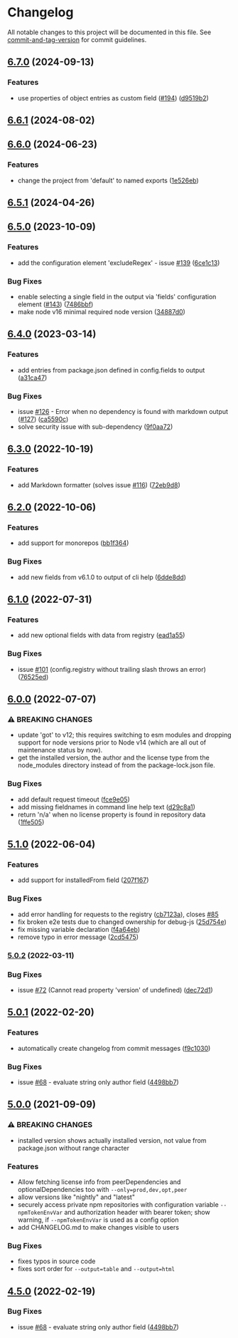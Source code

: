 # Changelog

All notable changes to this project will be documented in this file. See [commit-and-tag-version](https://github.com/absolute-version/commit-and-tag-version) for commit guidelines.

## [6.7.0](https://github.com/kessler/license-report/compare/v6.6.1...v6.7.0) (2024-09-13)

### Features

- use properties of object entries as custom field ([#194](https://github.com/kessler/license-report/issues/194)) ([d9519b2](https://github.com/kessler/license-report/commit/d9519b23d4cdf11c8659c28644eb4fe206df1b5a))

## [6.6.1](https://github.com/kessler/license-report/compare/v6.6.0...v6.6.1) (2024-08-02)

## [6.6.0](https://github.com/kessler/license-report/compare/v6.5.1...v6.6.0) (2024-06-23)

### Features

- change the project from 'default' to named exports ([1e526eb](https://github.com/kessler/license-report/commit/1e526eb2ebd4395a45473e588a6d3e774fc9dd0d))

## [6.5.1](https://github.com/ironSource/license-report/compare/v6.5.0...v6.5.1) (2024-04-26)

## [6.5.0](https://github.com/ironSource/license-report/compare/v6.4.0...v6.5.0) (2023-10-09)

### Features

- add the configuration element 'excludeRegex' - issue [#139](https://github.com/ironSource/license-report/issues/139) ([6ce1c13](https://github.com/ironSource/license-report/commit/6ce1c1341a05cf6acd05f13c6f40e22d61bd0c61))

### Bug Fixes

- enable selecting a single field in the output via 'fields' configuration element ([#143](https://github.com/ironSource/license-report/issues/143)) ([7486bbf](https://github.com/ironSource/license-report/commit/7486bbfcd234083da6f88df833546e01904b2dae))
- make node v16 minimal required node version ([34887d0](https://github.com/ironSource/license-report/commit/34887d0f4feb7d45e9b8e077a81554a06a1c9458))

## [6.4.0](https://github.com/ironSource/license-report/compare/v6.3.0...v6.4.0) (2023-03-14)

### Features

- add entries from package.json defined in config.fields to output ([a31ca47](https://github.com/ironSource/license-report/commit/a31ca47f1b8246eb21c7a73c9f67c35f226f6640))

### Bug Fixes

- issue [#126](https://github.com/ironSource/license-report/issues/126) - Error when no dependency is found with markdown output ([#127](https://github.com/ironSource/license-report/issues/127)) ([ca5590c](https://github.com/ironSource/license-report/commit/ca5590cda5a0d54d24677b8ce3dd3662388c5c7b))
- solve security issue with sub-dependency ([9f0aa72](https://github.com/ironSource/license-report/commit/9f0aa720e07648ef96fc43336de16ce621ada8cd))

## [6.3.0](https://github.com/ironSource/license-report/compare/v6.2.0...v6.3.0) (2022-10-19)

### Features

- add Markdown formatter (solves issue [#116](https://github.com/ironSource/license-report/issues/116)) ([72eb9d8](https://github.com/ironSource/license-report/commit/72eb9d8fd74d02c457814972932acfbc0339a69b))

## [6.2.0](https://github.com/ironSource/license-report/compare/v6.1.0...v6.2.0) (2022-10-06)

### Features

- add support for monorepos ([bb1f364](https://github.com/ironSource/license-report/commit/bb1f364925502e9890bab3a143c2523935543114))

### Bug Fixes

- add new fields from v6.1.0 to output of cli help ([6dde8dd](https://github.com/ironSource/license-report/commit/6dde8dd5f362fcd32d43c9e2761a216eb1257c31))

## [6.1.0](https://github.com/ironSource/license-report/compare/v6.0.0...v6.1.0) (2022-07-31)

### Features

- add new optional fields with data from registry ([ead1a55](https://github.com/ironSource/license-report/commit/ead1a550d212a030e657fef71f245d2299c76d08))

### Bug Fixes

- issue [#101](https://github.com/ironSource/license-report/issues/101) (config.registry without trailing slash throws an error) ([76525ed](https://github.com/ironSource/license-report/commit/76525ed1a411fc007e4ea655c17fcef042c789f8))

## [6.0.0](https://github.com/ironSource/license-report/compare/v5.1.0...v6.0.0) (2022-07-07)

### ⚠ BREAKING CHANGES

- update 'got' to v12; this requires switching to esm
  modules and dropping support for node versions prior to Node v14 (which
  are all out of maintenance status by now).
- get the installed version, the author and the
  license type from the node_modules directory instead of from
  the package-lock.json file.

### Bug Fixes

- add default request timeout ([fce9e05](https://github.com/ironSource/license-report/commit/fce9e051170711f680aba53e3f23003a1300af39))
- add missing fieldnames in command line help text ([d29c8a1](https://github.com/ironSource/license-report/commit/d29c8a1ebf0da0c058fb0d70c47ce2f6ab290f0a))
- return 'n/a' when no license property is found in repository data ([1ffe505](https://github.com/ironSource/license-report/commit/1ffe5055086e67646f6f1d0d9f5b9667d3564bd3))

## [5.1.0](https://github.com/ironSource/license-report/compare/v5.0.2...v5.1.0) (2022-06-04)

### Features

- add support for installedFrom field ([207f167](https://github.com/ironSource/license-report/commit/207f167b4492e45f34a8554f026cdb5c97e4888b))

### Bug Fixes

- add error handling for requests to the registry ([cb7123a](https://github.com/ironSource/license-report/commit/cb7123a055238827ed3a4d71cadff9de60e42156)), closes [#85](https://github.com/ironSource/license-report/issues/85)
- fix broken e2e tests due to changed ownership for debug-js ([25d754e](https://github.com/ironSource/license-report/commit/25d754ed342b94af01b5bc96a5692495d8d687ce))
- fix missing variable declaration ([f4a64eb](https://github.com/ironSource/license-report/commit/f4a64eb5db57e42908dacb4148f93c5be7757207))
- remove typo in error message ([2cd5475](https://github.com/ironSource/license-report/commit/2cd547517af40b4f1b72b458c6f7d8be7218c6bf))

### [5.0.2](https://github.com/ironSource/license-report/compare/v5.0.1...v5.0.2) (2022-03-11)

### Bug Fixes

- issue [#72](https://github.com/ironSource/license-report/issues/72) (Cannot read property 'version' of undefined) ([dec72d1](https://github.com/ironSource/license-report/commit/dec72d1c5828f89219dacdd2c2e8c9b808c63142))

## [5.0.1](https://github.com/ironSource/license-report/compare/v5.0.0...v5.0.1) (2022-02-20)

### Features

- automatically create changelog from commit messages ([f9c1030](https://github.com/ironSource/license-report/commit/f9c103053378bb88db61715331ed8f0d208fcc95))

### Bug Fixes

- issue [#68](https://github.com/ironSource/license-report/issues/68) - evaluate string only author field ([4498bb7](https://github.com/ironSource/license-report/commit/4498bb7f9b5f74658118ee2cd96df443e5d95383))

## [5.0.0](https://github.com/ironSource/license-report///compare/v5.0.0...v4.5.0) (2021-09-09)

### ⚠ BREAKING CHANGES

- installed version shows actually installed version, not value from package.json without range character

### Features

- Allow fetching license info from peerDependencies and optionalDependencies too with `--only=prod,dev,opt,peer`
- allow versions like "nightly" and "latest"
- securely access private npm repositories with configuration variable `--npmTokenEnvVar` and authorization header with bearer token; show warning, if `--npmTokenEnvVar` is used as a config option
- add CHANGELOG.md to make changes visible to users

### Bug Fixes

- fixes typos in source code
- fixes sort order for `--output=table` and `--output=html`

## [4.5.0](https://github.com/ironSource/license-report/compare/v5.0.0...v4.5.0) (2022-02-19)

### Bug Fixes

- issue [#68](https://github.com/ironSource/license-report/issues/68) - evaluate string only author field ([4498bb7](https://github.com/ironSource/license-report/commit/4498bb7f9b5f74658118ee2cd96df443e5d95383))
